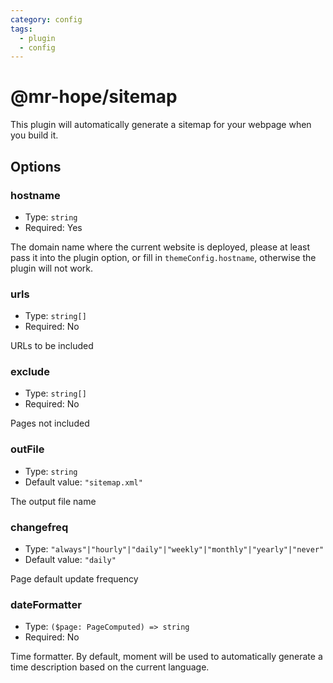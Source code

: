 ```yaml
---
category: config
tags:
  - plugin
  - config
---
```


# @mr-hope/sitemap

This plugin will automatically generate a sitemap for your webpage when you build it.

## Options

### hostname

- Type: `string`
- Required: Yes

The domain name where the current website is deployed, please at least pass it into the plugin option, or fill in `themeConfig.hostname`, otherwise the plugin will not work.

### urls

- Type: `string[]`
- Required: No

URLs to be included

### exclude

- Type: `string[]`
- Required: No

Pages not included

### outFile

- Type: `string`
- Default value: `"sitemap.xml"`

The output file name

### changefreq

- Type: `"always"|"hourly"|"daily"|"weekly"|"monthly"|"yearly"|"never"`
- Default value: `"daily"`

Page default update frequency

### dateFormatter

- Type: `($page: PageComputed) => string`
- Required: No

Time formatter. By default, moment will be used to automatically generate a time description based on the current language.
